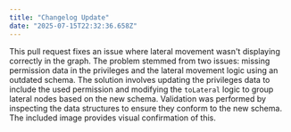 ```yaml
---
title: "Changelog Update"
date: "2025-07-15T22:32:36.658Z"
---
```


This pull request fixes an issue where lateral movement wasn't displaying correctly in the graph. The problem stemmed from two issues: missing permission data in the privileges and the lateral movement logic using an outdated schema. The solution involves updating the privileges data to include the used permission and modifying the `toLateral` logic to group lateral nodes based on the new schema. Validation was performed by inspecting the data structures to ensure they conform to the new schema. The included image provides visual confirmation of this.

